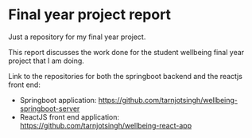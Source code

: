 # Final year project report

Just a repository for my final year project.

This report discusses the work done for the student wellbeing final year project that I am doing.

Link to the repositories for both the springboot backend and the reactjs front end:

* Springboot application: https://github.com/tarnjotsingh/wellbeing-springboot-server
* ReactJS front end application: https://github.com/tarnjotsingh/wellbeing-react-app
